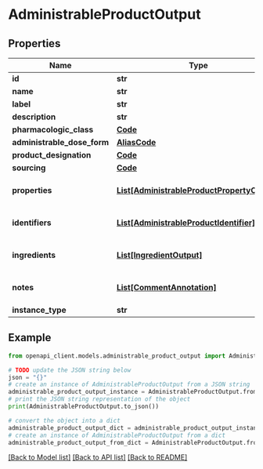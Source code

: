 # AdministrableProductOutput


## Properties

Name | Type | Description | Notes
------------ | ------------- | ------------- | -------------
**id** | **str** |  | 
**name** | **str** |  | 
**label** | **str** |  | [optional] 
**description** | **str** |  | [optional] 
**pharmacologic_class** | [**Code**](Code.md) |  | [optional] 
**administrable_dose_form** | [**AliasCode**](AliasCode.md) |  | 
**product_designation** | [**Code**](Code.md) |  | 
**sourcing** | [**Code**](Code.md) |  | [optional] 
**properties** | [**List[AdministrableProductPropertyOutput]**](AdministrableProductPropertyOutput.md) |  | [optional] [default to []]
**identifiers** | [**List[AdministrableProductIdentifier]**](AdministrableProductIdentifier.md) |  | [optional] [default to []]
**ingredients** | [**List[IngredientOutput]**](IngredientOutput.md) |  | [optional] [default to []]
**notes** | [**List[CommentAnnotation]**](CommentAnnotation.md) |  | [optional] [default to []]
**instance_type** | **str** |  | 

## Example

```python
from openapi_client.models.administrable_product_output import AdministrableProductOutput

# TODO update the JSON string below
json = "{}"
# create an instance of AdministrableProductOutput from a JSON string
administrable_product_output_instance = AdministrableProductOutput.from_json(json)
# print the JSON string representation of the object
print(AdministrableProductOutput.to_json())

# convert the object into a dict
administrable_product_output_dict = administrable_product_output_instance.to_dict()
# create an instance of AdministrableProductOutput from a dict
administrable_product_output_from_dict = AdministrableProductOutput.from_dict(administrable_product_output_dict)
```
[[Back to Model list]](../README.md#documentation-for-models) [[Back to API list]](../README.md#documentation-for-api-endpoints) [[Back to README]](../README.md)


